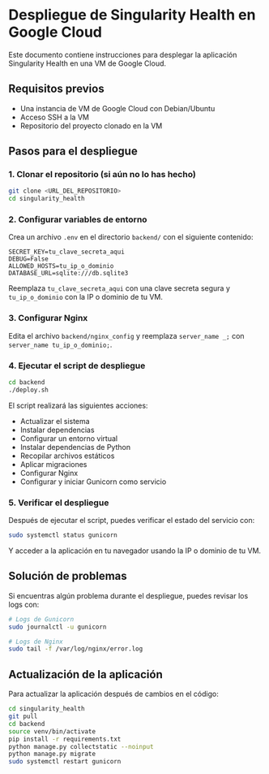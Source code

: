 # Despliegue de Singularity Health en Google Cloud

Este documento contiene instrucciones para desplegar la aplicación Singularity Health en una VM de Google Cloud.

## Requisitos previos

- Una instancia de VM de Google Cloud con Debian/Ubuntu
- Acceso SSH a la VM
- Repositorio del proyecto clonado en la VM

## Pasos para el despliegue

### 1. Clonar el repositorio (si aún no lo has hecho)

```bash
git clone <URL_DEL_REPOSITORIO>
cd singularity_health
```

### 2. Configurar variables de entorno

Crea un archivo `.env` en el directorio `backend/` con el siguiente contenido:

```
SECRET_KEY=tu_clave_secreta_aqui
DEBUG=False
ALLOWED_HOSTS=tu_ip_o_dominio
DATABASE_URL=sqlite:///db.sqlite3
```

Reemplaza `tu_clave_secreta_aqui` con una clave secreta segura y `tu_ip_o_dominio` con la IP o dominio de tu VM.

### 3. Configurar Nginx

Edita el archivo `backend/nginx_config` y reemplaza `server_name _;` con `server_name tu_ip_o_dominio;`.

### 4. Ejecutar el script de despliegue

```bash
cd backend
./deploy.sh
```

El script realizará las siguientes acciones:

- Actualizar el sistema
- Instalar dependencias
- Configurar un entorno virtual
- Instalar dependencias de Python
- Recopilar archivos estáticos
- Aplicar migraciones
- Configurar Nginx
- Configurar y iniciar Gunicorn como servicio

### 5. Verificar el despliegue

Después de ejecutar el script, puedes verificar el estado del servicio con:

```bash
sudo systemctl status gunicorn
```

Y acceder a la aplicación en tu navegador usando la IP o dominio de tu VM.

## Solución de problemas

Si encuentras algún problema durante el despliegue, puedes revisar los logs con:

```bash
# Logs de Gunicorn
sudo journalctl -u gunicorn

# Logs de Nginx
sudo tail -f /var/log/nginx/error.log
```

## Actualización de la aplicación

Para actualizar la aplicación después de cambios en el código:

```bash
cd singularity_health
git pull
cd backend
source venv/bin/activate
pip install -r requirements.txt
python manage.py collectstatic --noinput
python manage.py migrate
sudo systemctl restart gunicorn
```
